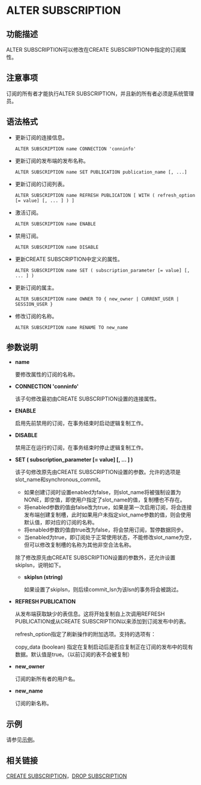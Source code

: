 # ALTER SUBSCRIPTION

## 功能描述<a name="section13387758133316"></a>

ALTER SUBSCRIPTION可以修改在CREATE SUBSCRIPTION中指定的订阅属性。

## 注意事项<a name="section9949646113519"></a>

订阅的所有者才能执行ALTER SUBSCRIPTION，并且新的所有者必须是系统管理员。

## 语法格式<a name="section14225141693411"></a>

- 更新订阅的连接信息。

  ```
  ALTER SUBSCRIPTION name CONNECTION 'conninfo'
  ```

- 更新订阅的发布端的发布名称。

  ```
  ALTER SUBSCRIPTION name SET PUBLICATION publication_name [, ...]
  ```

- 更新订阅的订阅列表。

  ```
  ALTER SUBSCRIPTION name REFRESH PUBLICATION [ WITH ( refresh_option [= value] [, ... ] ) ]
  ```

- 激活订阅。

  ```
  ALTER SUBSCRIPTION name ENABLE
  ```

- 禁用订阅。

  ```
  ALTER SUBSCRIPTION name DISABLE
  ```

- 更新CREATE SUBSCRIPTION中定义的属性。

  ```
  ALTER SUBSCRIPTION name SET ( subscription_parameter [= value] [, ... ] )
  ```

- 更新订阅的属主。

  ```
  ALTER SUBSCRIPTION name OWNER TO { new_owner | CURRENT_USER | SESSION_USER }
  ```

- 修改订阅的名称。

  ```
  ALTER SUBSCRIPTION name RENAME TO new_name
  ```

## 参数说明<a name="section5772125023414"></a>

- **name**

    要修改属性的订阅的名称。

- **CONNECTION 'conninfo'**

    该子句修改最初由CREATE SUBSCRIPTION设置的连接属性。

- **ENABLE**

    启用先前禁用的订阅，在事务结束时启动逻辑复制工作。

- **DISABLE**

    禁用正在运行的订阅，在事务结束时停止逻辑复制工作。

- **SET \( subscription\_parameter \[= value\] \[, ... \] \)**

  该子句修改原先由CREATE SUBSCRIPTION设置的参数。允许的选项是slot\_name和synchronous\_commit。

  -   如果创建订阅时设置enabled为false，则slot\_name将被强制设置为NONE，即空值，即使用户指定了slot\_name的值，复制槽也不存在。
  -   将enabled参数的值由false改为true，如果是第一次启用订阅，将会连接发布端创建复制槽，此时如果用户未指定slot\_name参数的值，则会使用默认值，即对应的订阅的名称。
  -   将enabled参数的值由true改为false，将会禁用订阅，暂停数据同步。
  -   当enabled为true，即订阅处于正常使用状态，不能修改slot\_name为空，但可以修改复制槽的名称为其他非空合法名称。

  除了修改原先由CREATE SUBSCRIPTION设置的参数外，还允许设置skiplsn，说明如下。

    -   **skiplsn \(string\)**

        如果设置了skiplsn，则后续commit_lsn为该lsn的事务将会被跳过。

- **REFRESH PUBLICATION**

    从发布端获取缺少的表信息。这将开始复制自上次调用REFRESH PUBLICATION或从CREATE SUBSCRIPTION以来添加到订阅发布中的表。

    refresh\_option指定了刷新操作的附加选项。支持的选项有：
    
    copy\_data (boolean)
          指定在复制启动后是否应复制正在订阅的发布中的现有数据。默认值是true。（以前订阅的表不会被复制）

- **new\_owner**

    订阅的新所有者的用户名。

- **new\_name**

    订阅的新名称。

## 示例<a name="section985314309401"></a>

请参见[示例](CREATE-SUBSCRIPTION.md#section1399192015610)。

## 相关链接<a name="section773423484017"></a>

[CREATE SUBSCRIPTION](CREATE-SUBSCRIPTION.md)，[DROP SUBSCRIPTION](DROP-SUBSCRIPTION.md)

